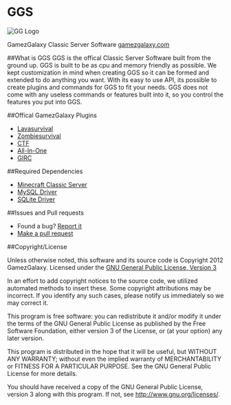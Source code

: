 GGS
===

![GG Logo](http://www.gamezgalaxy.com/assets/icon.png)

GamezGalaxy Classic Server Software
[gamezgalaxy.com][1]

##What is GGS
GGS is the offical Classic Server Software built from the ground up. GGS is built to be as cpu and memory friendly as possible. 
We kept customization in mind when creating GGS so it can be formed and extended to do anything you want. With its easy to
use API, its possible to create plugins and commands for GGS to fit your needs. GGS does not come with any useless commands
or features built into it, so you control the features you put into GGS.

##Offical GamezGalaxy Plugins
- [Lavasurvival][3]
- [Zombiesurvival][4]
- [CTF][5]
- [All-In-One][6]
- [GIRC][10]

##Required Dependencies
- [Minecraft Classic Server][9]
- [MySQL Driver][7]
- [SQLite Driver][8]

##Issues and Pull requests
- Found a bug? [Report it](https://github.com/gamezgalaxy/GGS/issues)
- [Make a pull request](https://github.com/gamezgalaxy/GGS/pulls)

##Copyright/License

Unless otherwise noted, this software and its source code is
Copyright 2012 GamezGalaxy. Licensed under the [GNU General Public License, Version 3][2]

In an effort to add copyright notices to the source code, we utilized automated methods to insert these.
Some copyright attributions may be incorrect.  If you identify any such cases, please notify us immediately so we may correct it.

This program is free software: you can redistribute it and/or modify
it under the terms of the GNU General Public License as published by
the Free Software Foundation, either version 3 of the License, or
(at your option) any later version.

This program is distributed in the hope that it will be useful,
but WITHOUT ANY WARRANTY; without even the implied warranty of
MERCHANTABILITY or FITNESS FOR A PARTICULAR PURPOSE.  See the
GNU General Public License for more details.

You should have received a copy of the GNU General Public License, version 3
along with this program.  If not, see <http://www.gnu.org/licenses/>.

[1]: http://www.gamezgalaxy.com
[2]: http://www.gnu.org/licenses/gpl-3.0.html
[3]: https://github.com/GamezGalaxy/Lavasurvival-Plugin
[4]: https://github.com/GamezGalaxy/Zombiesurvival-Plugin
[5]: https://github.com/GamezGalaxy/CTF
[6]: https://github.com/GamezGalaxy/All-In-One
[7]: http://www.mysql.com/downloads/connector/j/
[8]: http://mirror.nexua.org/Dependencies/sqlite-jdbc.jar
[9]: http://www.minecraft.net/classic/list
[10]: https://github.com/GamezGalaxy/GIRC